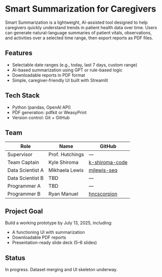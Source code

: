 # Smart Summarization for Caregivers

Smart Summarization is a lightweight, AI-assisted tool designed to help caregivers quickly understand trends in patient health data over time. Users can generate natural-language summaries of patient vitals, observations, and activities over a selected time range, then export reports as PDF files.

## Features

- Selectable date ranges (e.g., today, last 7 days, custom range)
- AI-based summarization using GPT or rule-based logic
- Downloadable reports in PDF format
- Simple, caregiver-friendly UI built with Streamlit

## Tech Stack

- Python (pandas, OpenAI API)
- PDF generation: pdfkit or WeasyPrint
- Version control: Git + GitHub

## Team

| Role             | Name              | GitHub                          |
|------------------|-------------------|----------------------------------|
| Supervisor       | Prof. Hutchings   | —                                |
| Team Captain     | Kyle Shiroma      | [k-shiroma-code](https://github.com/k-shiroma-code) |
| Data Scientist A | Mikhaela Lewis    | [mjlewis-seq](https://github.com/mjlewis-seq) |
| Data Scientist B | TBD               | —                                |
| Programmer A     | TBD               | —                                |
| Programmer B     | Ryan Manuel       | [hncscorpion](https://github.com/hncscorpion) |

## Project Goal

Build a working prototype by July 13, 2025, including:
- A functioning UI with summarization
- Downloadable PDF reports
- Presentation-ready slide deck (5–6 slides)

## Status

In progress. Dataset merging and UI skeleton underway.
